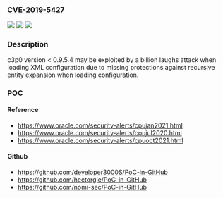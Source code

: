 ### [CVE-2019-5427](https://cve.mitre.org/cgi-bin/cvename.cgi?name=CVE-2019-5427)
![](https://img.shields.io/static/v1?label=Product&message=c3p0&color=blue)
![](https://img.shields.io/static/v1?label=Version&message=n%2Fa&color=blue)
![](https://img.shields.io/static/v1?label=Vulnerability&message=XML%20Entity%20Expansion%20(CWE-776)&color=brighgreen)

### Description

c3p0 version < 0.9.5.4 may be exploited by a billion laughs attack when loading XML configuration due to missing protections against recursive entity expansion when loading configuration.

### POC

#### Reference
- https://www.oracle.com/security-alerts/cpujan2021.html
- https://www.oracle.com/security-alerts/cpujul2020.html
- https://www.oracle.com/security-alerts/cpuoct2021.html

#### Github
- https://github.com/developer3000S/PoC-in-GitHub
- https://github.com/hectorgie/PoC-in-GitHub
- https://github.com/nomi-sec/PoC-in-GitHub

